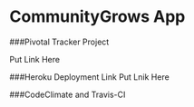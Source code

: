 

# CommunityGrows App


###Pivotal Tracker Project

Put Link Here

###Heroku Deployment Link
Put Lnik Here

###CodeClimate and Travis-CI
